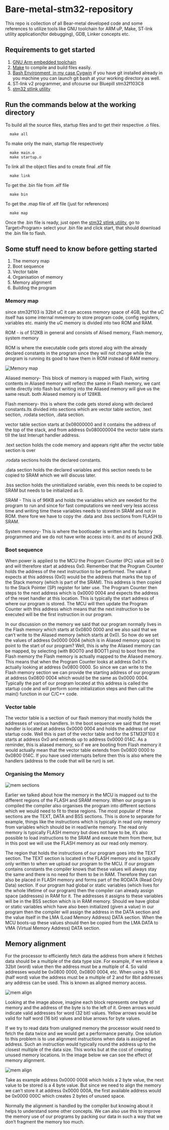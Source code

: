 # Bare-metal-stm32-repository
This repo is collection of all Bear-metal developed code and some references to utilize tools like GNU toolchain for ARM uP, Make, ST-link utility application(for debugging), GDB, Linker concepts etc.

## Requirements to get started
1. [GNU Arm embedded toolchain](https://developer.arm.com/tools-and-software/open-source-software/developer-tools/gnu-toolchain/gnu-rm/downloads)
2. [Make](http://gnuwin32.sourceforge.net/packages/make.htm) to compile and build files easily.
3. [Bash Environment, in my case Cygwin](https://cygwin.com/install.html) if you have git installed already in you machine you can launch git bash at your working directory as well.
4. ST-link v2 programmer, and ofcourse our Bluepill stm32f103C8
5. [stm32 stlink utility](https://www.st.com/en/development-tools/stsw-link004.html)


## Run the commands below at the working directory

To build all the source files, startup files and to get their respective .o files.

      make all 

To make only the main, startup file respectively

      make main.o 
      make startup.o
 
To link all the object files and to create final .elf file

      make link
      
To get the .bin file from .elf file 

      make bin

      
To get the .map file of .elf file (just for references)

      make map
      
Once the .bin file is ready, just open the [stm32 stlink utility](https://www.st.com/en/development-tools/stsw-link004.html), go to Target>Program> select your .bin file and click start, that should download the .bin file to flash.
      
  
## Some stuff need to know before getting started

1. The memory map
2. Boot sequence
3. Vector table
4. Organisation of memory
5. Memory alignment
6. Building the program

### Memory map

since stm32f103 is 32bit uC it can access memory space of 4GB, but the uC itself has some internal mmemory to store program code, config registers, variables etc.
mainly the uC memory is divided into two ROM and RAM.

ROM - is of 512KB in general and consists of Alised memory, Flash memory, system memory

ROM is where the executable code gets stored alog with the already declared constants in the program since they will not change while the program is running its good to have them in ROM instead of RAM memory.

![Memory map](https://github.com/yasirfaizahmed/Bare-metal-stm32-repository/blob/master/Bear-metal%20guide/MemoryMap.png)



Aliased memory- This block of memory is mapped with Flash, wirting contents in Aliased memory will reflect the same in Flash memory, we cant write directly into flash but writing into the Aliased memory will give us the same result. both Aliased memory is of 128KB.

Flash memoery- this is where the code gets stored along with declared constants.Its divided into sections which are vector table section, .text section, .rodata section, .data section.

vector table section starts at 0x08000000 and it contains the address of the top of the stack, and from address 0x080000004 the vector table starts till the last Interupt handler address.

.text section holds the code memory and appears right after the vector table section is over

.rodata sections holds the declared constants.

.data section holds the declared variables and this section needs to be copied to SRAM which we will discuss later.

.bss section holds the uninitialized variable, even this needs to be copied to SRAM but needs to be initialized as 0.

SRAM - This is of 96KB and holds the variables which are needed for the program to run and since for fast computations we need very less access time and writing time these variables needs to stored in SRAM and not in ROM. there fore we have to copy the .data and .bss sections from FLASH to SRAM.

System memory- This is where the bootloader is written and its factory programmed and we do not have write access into it. and its of around 2KB.

### Boot sequence 

When power is applied to the MCU the Program Counter (PC) value will be 0 and will therefore start at address 0x0. Remember that the Program Counter holds the address of the next instruction to be performed. The value it expects at this address (0x0) would be the address that marks the top of the Stack memory (which is part of the SRAM). This address is then copied to the Stack Pointer (SP) register for later use. The Program Counter then steps to the next address which is 0x0000 0004 and expects the address of the reset handler at this location. This is typically the start address of where our program is stored. The MCU will then update the Program Counter with this address which means that the next instruction to be executed will be the first instruction in our program.

In our discussion on the memory we said that our program normally lives in the Flash memory which starts at 0x0800 0000 and we also said that we can’t write to the Aliased memory (which starts at 0x0). So how do we set the values of address 0x0000 0004 (which is in Aliased memory space) to point to the start of our program? Well, this is why the Aliased memory can be mapped, by selecting (with BOOT0 and BOOT1 pins) to boot from the Flash memory the Flash memory is actually mapped to the Aliased memory. This means that when the Program Counter looks at address 0x0 it’s actually looking at address 0x0800 0000. So since we can write to the Flash memory section we can provide the starting address of our program at address 0x0800 0004 which would be the same as 0x0000 0004. Typically the part of our program located at this address is called the startup code and will perform some initialization steps and then call the main() function in our C/C++ code.

### Vector table 

The vector table is a section of our flash memory that mostly holds the addresses of various handlers. In the boot sequence we said that the reset handler is located at address 0x0000 0004 and holds the address of our startup code. Well this is part of the vector table and for the STM32F103 it starts at address 0x0 and extends up to address 0x0000 014C. As a reminder, this is aliased memory, so if we are booting from Flash memory it would actually mean that the vector table extends from 0x0800 0000 to 0x0800 014C. If you have used interrupts before then this is also where the handlers (address to the code that will be run) is set.

### Organising the Memory

![mem sections](https://github.com/yasirfaizahmed/Bare-metal-stm32-repository/blob/master/Bear-metal%20guide/MemorySections.png)

Earlier we talked about how the memory in the MCU is mapped out to the different regions of the FLASH and SRAM memory. When our program is compiled the compiler also organises the program into different sections which we would need to fit to these regions. The most popular of these sections are the TEXT, DATA and BSS sections. This is done to separate for example, things like the instructions which is typically in read only memory from variables which should be in read/write memory. The read only memory is typically FLASH memory but does not have to be, it’s also possible to load instructions to the SRAM and execute them from there, but in this post we will use the FLASH memory as our read only memory.

The region that holds the instructions of our program goes into the TEXT section. The TEXT section is located in the FLASH memory and is typically only written to when we upload our program to the MCU. If our program contains constants the compiler knows that these values will always stay the same and there is no need for them to be in RAM. Therefore they can also be placed in FLASH memory and forms part of the RODATA (Read Only Data) section.
If our program had global or static variables (which lives for the whole lifetime of our program) then the compiler can already assign space (addresses) in RAM for it. The addresses it assigns to these variables will be in the BSS section which is in RAM memory.
Should we have global or static variables which have also been initialized (given a value) in our program then the compiler will assign the address in the DATA section and the value itself in the LMA (Load Memory Address) DATA section. When the MCU boots-up these values should then be copied from the LMA DATA to VMA (Virtual Memory Address) DATA section.

## Memory alignment

For the processor to efficiently fetch data the address from where it fetches data should be a multiple of the data type size. For example, if we retrieve a 32bit (word) value then the address must be a multiple of 4. So valid addresses would be 0x0800 0000, 0x0800 0004, etc. When using a 16 bit (half word) value the address must be a multiple of 2 and for 8bit addresses any address can be used. This is known as aligned memory access.

![mem align](https://github.com/yasirfaizahmed/Bare-metal-stm32-repository/blob/master/Bear-metal%20guide/MemAlign1.png)

Looking at the image above, imagine each block represents one byte of memory and the address of the byte is to the left of it. Green arrows would indicate valid addresses for word (32 bit) values. Yellow arrows would be valid for half word (16 bit) values and blue arrows for byte values.

If we try to read data from unaligned memory the processor would need to fetch the data twice and we would get a performance penalty. One solution to this problem is to use alignment instructions when data is assigned an address. Such an instruction would typically round the address up to the closest multiple of the data size. This works but at the cost of creating unused memory locations. In the image below we can see the effect of memory alignment.

![mem align](https://github.com/yasirfaizahmed/Bare-metal-stm32-repository/blob/master/Bear-metal%20guide/MemAlign2.png)

Take as example address 0x0000 0008 which holds a 2 byte value, the next value to be stored is a 4 byte value. But since we need to align the memory we can’t store it at address 0x0000 000A, the first available address would be 0x0000 000C which creates 2 bytes of unused space.

Normally the alignment is handled by the compiler but knowing about it helps to understand some other concepts. We can also use this to improve the memory use of our programs by packing our data in such a way that we don’t fragment the memory too much.








